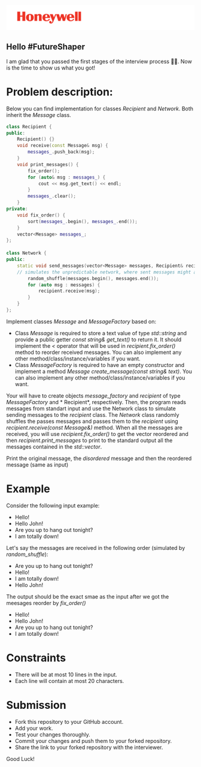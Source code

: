 <img src="./honeywell.png" alt="Honeywell Logo" />

## Hello #FutureShaper
I am glad that you passed the first stages of the interview process 🎉🥳. Now is the time to show us what you got! 

# Problem description:
Below you can find implementation for classes *Recipient* and *Network*. Both inherit the *Message* class.
```cpp
class Recipient {
public:
    Recipient() {}
    void receive(const Message& msg) {
        messages_.push_back(msg);
    }
    void print_messages() {
        fix_order();
        for (auto& msg : messages_) {
            cout << msg.get_text() << endl;
        }
        messages_.clear();
    }
private:
    void fix_order() {
        sort(messages_.begin(), messages_.end());
    }
    vector<Message> messages_;
};

class Network {
public:
    static void send_messages(vector<Message> messages, Recipient& recipient) {
    // simulates the unpredictable network, where sent messages might arrive in unspecified order
        random_shuffle(messages.begin(), messages.end());         
        for (auto msg : messages) {
            recipient.receive(msg);
        }
    }
};
```
Implement classes *Message* and *MessageFactory* based on:

- Class *Message* is required to store a text value of type *std::string* and provide a public getter *const string& get_text()* to return it. It should implement the *<* operator that will be used in *recipient.fix_order()* method to reorder received messages. You can also implement any other method/class/instance/variables if you want.
- Class *MessageFactory* is required to have an empty constructor and implement a method *Message create_message(const string& text)*. You can also implement any other method/class/instance/variables if you want.

Your will have to create objects *message_factory* and *recipient* of type *MessageFactory* and * Recipient*, respectively. Then, the program reads messages from standart input and use the Network class to simulate sending messages to the *recipient* class. 
The *Network* class randomly shuffles the passes messages and passes them to the *recipient* using *recipient.receive(const Message&)* method.
When all the messages are received, you will use *recipient.fix_order()* to get the vector reordered and then *recipient.print_messages* to print to the standard output all the messages contained in the *std::vector*.

Print the original message, the *disordered* message and then the reordered message (same as input)

# Example
Consider the following input example:
- Hello!
- Hello John!
- Are you up to hang out tonight?
- I am totally down!

Let's say the messages are received in the following order (simulated by *random_shuffle*):
- Are you up to hang out tonight?
- Hello!
- I am totally down!
- Hello John!
	
The output should be the exact smae as the input after we got the meesages reorder by *fix_order()*
- Hello!
- Hello John!
- Are you up to hang out tonight?
- I am totally down!

# Constraints
- There will be at most 10 lines in the input.
- Each line will contain at most 20 characters.

# Submission
- Fork this repository to your GitHub account.
- Add your work.
- Test your changes thoroughly.
- Commit your changes and push them to your forked repository.
- Share the link to your forked repository with the interviewer.

Good Luck!
